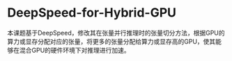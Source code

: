 # DeepSpeed-for-Hybrid-GPU
本课题基于DeepSpeed，修改其在张量并行推理时的张量切分方法，根据GPU的算力或显存分配对应的张量，将更多的张量分配给算力或显存高的GPU，使其能够在混合GPU的硬件环境下对推理进行加速。